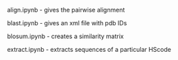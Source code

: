 
align.ipynb - gives the pairwise alignment 

blast.ipynb - gives an xml file with pdb IDs 

blosum.ipynb - creates a similarity matrix 

extract.ipynb - extracts sequences of a particular HScode 
